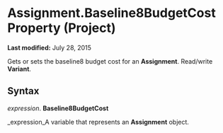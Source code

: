 
# Assignment.Baseline8BudgetCost Property (Project)

 **Last modified:** July 28, 2015

Gets or sets the baseline8 budget cost for an  **Assignment**. Read/write  **Variant**.

## Syntax

 _expression_. **Baseline8BudgetCost**

 _expression_A variable that represents an  **Assignment** object.

